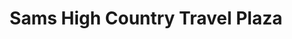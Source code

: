 ---
title: "Sams High Country Travel Plaza"
url: /helena/sams-high-country-travel-plaza/
shop: Lebensmittel
---